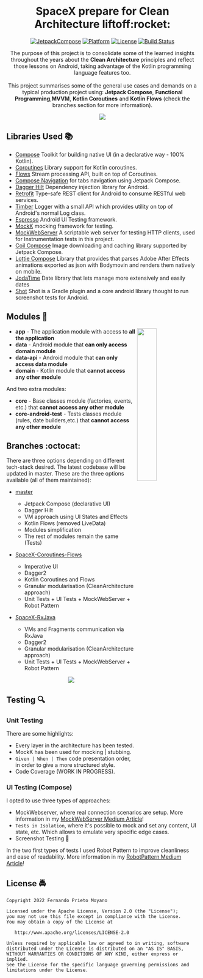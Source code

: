 <h1 align="center">SpaceX prepare for Clean Architecture liftoff:rocket:</h1>

<p align="center">
  <a href="https://developer.android.com/jetpack/androidx/releases/compose"><img alt="JetpackCompose" src="https://img.shields.io/badge/Jetpack%20Compose-1.2.1-blueviolet"/></a>
  <a href="https://developer.android.com/reference"><img alt="Platform" src="https://img.shields.io/badge/platform-android-brightgreen.svg"/></a>
  <a href="https://opensource.org/licenses/Apache-2.0"><img alt="License" src="https://img.shields.io/badge/License-Apache%202.0-blue.svg"/></a>
  <a href="https://app.bitrise.io/app/64cd2ed600a14151"><img alt="Build Status" src="https://app.bitrise.io/app/64cd2ed600a14151/status.svg?token=9eYCKzT6HcFJeAGeZmEH6g&branch=master"/></a>
</p>

<p align="center">
The purpose of this project is to consolidate some of the learned insights throughout the years about the <b>Clean Architecture</b> principles and reflect those lessons on Android, taking advantage of the Kotlin programming language features too.
<br/><br>This project summarises some of the general use cases and demands on a typical production project using: <b>Jetpack Compose</b>, <b>Functional Programming</b>,<b>MVVM</b>, <b>Kotlin Coroutines</b> and <b>Kotlin Flows</b> (check the branches section for more information).
</p> 

<p align="center">
<img src="/art/SpaceX-Latest-Banner.jpg"/>
</p>


## Libraries Used :books:
* [Compose][0] Toolkit for building native UI (in a declarative way - 100% Kotlin).
* [Coroutines][1] Library support for Kotlin coroutines.
* [Flows][2] Stream processing API, built on top of Coroutines.
* [Compose Navigation][3] for tabs navigation using Jetpack Compose.
* [Dagger Hilt][4] Dependency injection library for Android.
* [Retrofit][5] Type-safe REST client for Android to consume RESTful web services.
* [Timber][6] Logger with a small API which provides utility on top of Android's normal Log class.
* [Espresso][7] Android UI Testing framework.
* [MockK][8] mocking framework for testing.
* [MockWebServer][9] A scriptable web server for testing HTTP clients, used for Instrumentation tests in this project.
* [Coil Compose][10] Image downloading and caching library supported by Jetpack Compose.
* [Lottie Compose][11] Library that provides that parses Adobe After Effects animations exported as json with Bodymovin and renders them natively on mobile.
* [JodaTime][12] Date library that lets manage more extensively and easily dates
* [Shot][13] Shot is a Gradle plugin and a core android library thought to run screenshot tests for Android.


[0]:  https://developer.android.com/jetpack
[1]:  https://github.com/Kotlin/kotlinx.coroutines
[2]:  https://kotlin.github.io/kotlinx.coroutines/kotlinx-coroutines-core/kotlinx.coroutines.flow/-flow/
[3]:  https://developer.android.com/jetpack/compose/navigation
[4]:  https://dagger.dev/hilt/
[5]:  https://github.com/square/retrofit
[6]:  https://github.com/JakeWharton/timber
[7]:  https://developer.android.com/training/testing/espresso/
[8]:  https://mockk.io
[9]:  https://github.com/square/okhttp/tree/master/mockwebserver
[10]: https://github.com/coil-kt/coil
[11]: https://airbnb.io/lottie/#/android-compose
[12]: https://github.com/JodaOrg/joda-time
[13]: https://github.com/pedrovgs/Shot

## Modules :bookmark_tabs:

<img src="/art/SpaceX-Demo.gif" align="right" width="32%"/>

* **app** - The application module with access to **all the application**
* **data** - Android module that **can only access domain module**
* **data-api** - Android module that **can only access data module**
* **domain** - Kotlin module that **cannot access any other module**

And two extra modules:
* **core** - Base classes module (factories, events, etc.) that **cannot access any other module**
* **core-android-test** - Tests classes module (rules, date builders,etc.) that **cannot access any other module**

## Branches :octocat:
There are three options depending on different tech-stack desired. The latest codebase will be updated in master.
These are the three options available (all of them maintained):

- [master][13]
  - Jetpack Compose (declarative UI)
  - Dagger Hilt
  - VM approach using UI States and Effects
  - Kotlin Flows (removed LiveData)
  - Modules simplification
  - The rest of modules remain the same (Tests)

- [SpaceX-Coroutines-Flows][14]
  - Imperative UI
  - Dagger2
  - Kotlin Coroutines and Flows
  - Granular modularisation (CleanArchitecture approach)
  - Unit Tests + UI Tests + MockWebServer + Robot Pattern

- [SpaceX-RxJava][15]
    - VMs and Fragments communication via RxJava
    - Dagger2
    - Granular modularisation (CleanArchitecture approach)
    - Unit Tests + UI Tests + MockWebServer + Robot Pattern

[13]: https://github.com/ferPrieto/SpaceX-prepare-for-Clean-Architecture-liftoff/tree/master
[14]: https://github.com/ferPrieto/SpaceX-prepare-for-Clean-Architecture-liftoff/tree/feature/SpaceX-Coroutines-Flows
[15]: https://github.com/ferPrieto/SpaceX-prepare-for-Clean-Architecture-liftoff/tree/feature/SpaceX-RxJava

<p align="center">
<img src="/art/clean_architecture_dark.jpg"/>
</p>

## Testing :mag:

### Unit Testing

There are some highlights:
* Every layer in the architecture has been tested.
* MockK has been used for mocking | stubbing.
* `Given | When | Then` code presentation order, in order to give a more structured style.
* Code Coverage (WORK IN PROGRESS).

### UI Testing (Compose)

I opted to use three types of approaches:
- MockWebserver, where real connection scenarios are setup. More information in my  [MockWebServer Medium Article][16]!
- `Tests in Isolation`, where it's possible to mock and set any content, UI state, etc. Which allows to emulate very specific edge cases.
- Screenshot Testing :camera_flash:

In the two first types of tests I used Robot Pattern to improve cleanliness and ease of readability. More information in my [RobotPattern Medium Article][17]!


[16]: https://proandroiddev.com/lessons-learned-on-jetpack-compose-ui-testing-mockwebserver-848c262e799c
[17]: https://medium.com/proandroiddev/lessons-learned-on-jetpack-compose-ui-testing-robot-pattern-d5e82a9f4efc

## License :oncoming_police_car:
    Copyright 2022 Fernando Prieto Moyano

    Licensed under the Apache License, Version 2.0 (the "License");
    you may not use this file except in compliance with the License.
    You may obtain a copy of the License at

       http://www.apache.org/licenses/LICENSE-2.0

    Unless required by applicable law or agreed to in writing, software
    distributed under the License is distributed on an "AS IS" BASIS,
    WITHOUT WARRANTIES OR CONDITIONS OF ANY KIND, either express or implied.
    See the License for the specific language governing permissions and
    limitations under the License.
